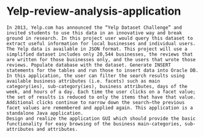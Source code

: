 # Yelp-review-analysis-application

    In 2013, Yelp.com has announced the “Yelp Dataset Challenge” and invited students to use this data in an innovative way and break ground in research. In this project user would query this dataset to extract useful information for local businesses and individual users.
    The Yelp data is available in JSON format. This project will use a simplified dataset includes only 20,544 businesses, the reviews that are written for those businesses only, and the users that wrote those reviews. Populate database with the dataset. Generate INSERT statements for the tables and run those to insert data into Oracle DB.
    In this application, the user can filter the search results using available business attributes (i.e. facets) such as main category(ies), sub-category(ies), business attributes, days of the week, and hours of a day. Each time the user clicks on a facet value; the set of results is reduced to only the items that have that value. Additional clicks continue to narrow down the search—the previous facet values are remembered and applied again. This application is a standalone Java application.
    Design and realize the application GUI which should provide the basic functionality for easy browsing of the business main-categories, sub-attributes and attributes.
